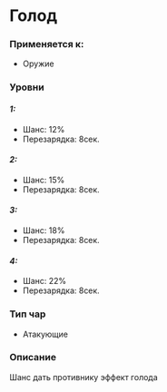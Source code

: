 # Голод

### Применяется к:

* Оружие

### Уровни&#x20;

#### _1:_&#x20;

* Шанс: 12%
* Перезарядка:  8сек.

#### _2:_

* Шанс: 15%
* Перезарядка:  8сек.&#x20;

#### _3:_&#x20;

* Шанс: 18%
* Перезарядка:  8сек.

#### _4:_&#x20;

* Шанс: 22%
* Перезарядка:  8сек.

### Тип чар

* Атакующие

### Описание&#x20;

Шанс дать противнику эффект голода
